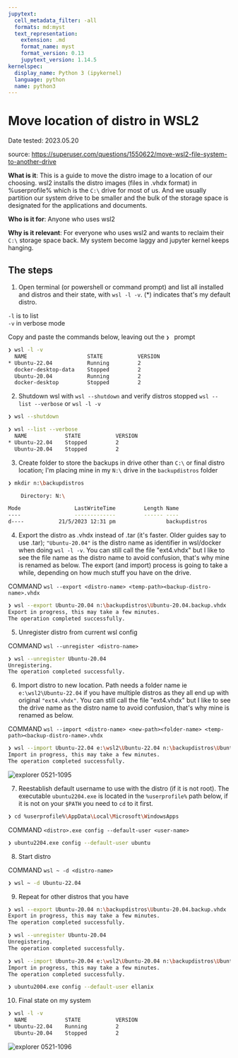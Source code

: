 ```yaml
---
jupytext:
  cell_metadata_filter: -all
  formats: md:myst
  text_representation:
    extension: .md
    format_name: myst
    format_version: 0.13
    jupytext_version: 1.14.5
kernelspec:
  display_name: Python 3 (ipykernel)
  language: python
  name: python3
---
```


# Move location of distro in WSL2

Date tested: 2023.05.20

source: https://superuser.com/questions/1550622/move-wsl2-file-system-to-another-drive

**What is it**: This is a guide to move the distro image to a location of our choosing. wsl2 installs the distro images (files in .vhdx format) in %userprofile% which is the `C:\` drive for most of us. And we usually partition our system drive to be smaller and the bulk of the storage space is designated for the applications and documents.

**Who is it for**:  Anyone who uses wsl2

**Why is it relevant**: For everyone who uses wsl2 and wants to reclaim their `C:\` storage space back. My system become laggy and jupyter kernel keeps hanging. 

## The steps

1. Open terminal (or powershell or command prompt) and list all installed and distros and their state, with `wsl -l -v`. (*) indicates that's my default distro. 

`-l` is to list <br/>
`-v` in verbose mode

Copy and paste the commands below, leaving out the `❯ ` prompt

```bash
❯ wsl -l -v
  NAME                   STATE           VERSION
* Ubuntu-22.04           Running         2
  docker-desktop-data    Stopped         2
  Ubuntu-20.04           Running         2
  docker-desktop         Stopped         2
```

2. Shutdown wsl with `wsl --shutdown` and verify distros stopped `wsl --list --verbose` or `wsl -l -v`

```bash
❯ wsl --shutdown

❯ wsl --list --verbose
  NAME            STATE           VERSION
* Ubuntu-22.04    Stopped         2
  Ubuntu-20.04    Stopped         2
```

3. Create folder to store the backups in drive other than `C:\` or final distro location; I'm placing mine in my `N:\` drive in the `backupdistros` folder

```bash
❯ mkdir n:\backupdistros

    Directory: N:\

Mode                 LastWriteTime         Length Name
----                 -------------         ------ ----
d----           21/5/2023 12:31 pm                backupdistros
```

4. Export the distro as .vhdx instead of .tar (it's faster. Older guides say to use .tar); `"Ubuntu-20.04"` is the distro name as identifier in wsl/docker when doing `wsl -l -v`. You can still call the file "ext4.vhdx" but I like to see the file name as the distro name to avoid confusion, that's why mine is renamed as below. The export (and import) process is going to take a while, depending on how much stuff you have on the drive.

COMMAND `wsl --export <distro-name> <temp-path><backup-distro-name>.vhdx`

```bash
❯ wsl --export Ubuntu-20.04 n:\backupdistros\Ubuntu-20.04.backup.vhdx
Export in progress, this may take a few minutes.
The operation completed successfully.
```

5. Unregister distro from current wsl config

COMMAND `wsl --unregister <distro-name>`

```bash
❯ wsl --unregister Ubuntu-20.04
Unregistering.
The operation completed successfully.
```

6. Import distro to new location. Path needs a folder name ie `e:\wsl2\Ubuntu-22.04` if you have multiple distros as they all end up with original `"ext4.vhdx"`. You can still call the file "ext4.vhdx" but I like to see the drive name as the distro name to avoid confusion, that's why mine is renamed as below. 

COMMAND `wsl --import <distro-name> <new-path><folder-name> <temp-path><backup-distro-name>.vhdx`

```bash
❯ wsl --import Ubuntu-22.04 e:\wsl2\Ubuntu-22.04 n:\backupdistros\Ubuntu-22.04.backup.vhdx
Import in progress, this may take a few minutes.
The operation completed successfully.
```
![explorer 0521-1095](https://github.com/ellacharmed/today-I-learned/assets/6437860/35af9b1b-971c-4609-9139-9e54e1268245)

7. Reestablish default username to use with the distro (if it is not root). The executable `ubuntu2204.exe` is located in the `%userprofile%` path below, if it is not on your `$PATH` you need to `cd` to it first.

```bash
❯ cd %userprofile%\AppData\Local\Microsoft\WindowsApps
```
COMMAND `<distro>.exe config --default-user <user-name>`

```bash
❯ ubuntu2204.exe config --default-user ubuntu
```

8. Start distro

COMMAND `wsl ~ -d <distro-name>`
```bash
❯ wsl ~ -d Ubuntu-22.04
```

9. Repeat for other distros that you have
```bash
❯ wsl --export Ubuntu-20.04 n:\backupdistros\Ubuntu-20.04.backup.vhdx
Export in progress, this may take a few minutes.
The operation completed successfully.

❯ wsl --unregister Ubuntu-20.04
Unregistering.
The operation completed successfully.

❯ wsl --import Ubuntu-20.04 e:\wsl2\Ubuntu-20.04 n:\backupdistros\Ubuntu-20.04.backup.vhdx
Import in progress, this may take a few minutes.
The operation completed successfully.

❯ ubuntu2004.exe config --default-user ellanix
```

10. Final state on my system
```bash
❯ wsl -l -v
  NAME            STATE           VERSION
* Ubuntu-22.04    Running         2
  Ubuntu-20.04    Stopped         2
```

![explorer 0521-1096](https://github.com/ellacharmed/today-I-learned/assets/6437860/997de7d3-8476-41f6-a7a2-da545e61af48)
